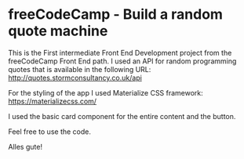 # freeCodeCamp - Build a random quote machine

This is the First intermediate Front End Development project from the freeCodeCamp Front End path.
I used an API for random programming quotes that is available in the following URL:
http://quotes.stormconsultancy.co.uk/api

For the styling of the app I used Materialize CSS framework: 
https://materializecss.com/

I used the basic card component for the entire content and the button.

Feel free to use the code.

Alles gute!
